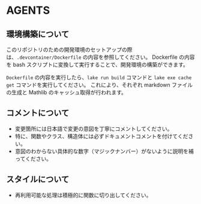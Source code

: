 # AGENTS

## 環境構築について

このリポジトリのための開発環境のセットアップの際は、`.devcontainer/Dockerfile` の内容を参照してください。
Dockerfile の内容を bash スクリプトに変換して実行することで、開発環境の構築ができます。

`Dockerfile` の内容を実行したら、`lake run build` コマンドと `lake exe cache get` コマンドを実行してください。
これにより、それぞれ markdown ファイルの生成と Mathlib のキャッシュ取得が行われます。

## コメントについて

* 変更箇所には日本語で変更の意図を丁寧にコメントしてください。
* 特に、関数やクラス、構造体には必ずドキュメントコメントを付けてください。
* 意図のわからない具体的な数字（マジックナンバー）がないように説明を補ってください。

## スタイルについて

* 再利用可能な処理は積極的に関数に切り出してください。
